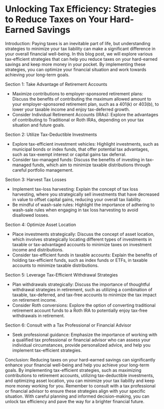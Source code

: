 # Unlocking Tax Efficiency: Strategies to Reduce Taxes on Your Hard-Earned Savings

Introduction:
Paying taxes is an inevitable part of life, but understanding strategies to minimize your tax liability can make a significant difference in your overall financial well-being. In this blog post, we will explore various tax-efficient strategies that can help you reduce taxes on your hard-earned savings and keep more money in your pocket. By implementing these strategies, you can optimize your financial situation and work towards achieving your long-term goals.

Section 1: Take Advantage of Retirement Accounts

- Maximize contributions to employer-sponsored retirement plans: Discuss the benefits of contributing the maximum allowed amount to your employer-sponsored retirement plan, such as a 401(k) or 403(b), to lower your taxable income and enjoy tax-deferred growth.
- Consider Individual Retirement Accounts (IRAs): Explore the advantages of contributing to Traditional or Roth IRAs, depending on your tax situation and future goals.

Section 2: Utilize Tax-Deductible Investments

- Explore tax-efficient investment vehicles: Highlight investments, such as municipal bonds or index funds, that offer potential tax advantages, such as tax-exempt interest or capital gains tax deferral.
- Consider tax-managed funds: Discuss the benefits of investing in tax-managed funds, which aim to minimize taxable distributions through careful portfolio management.

Section 3: Harvest Tax Losses

- Implement tax-loss harvesting: Explain the concept of tax loss harvesting, where you strategically sell investments that have decreased in value to offset capital gains, reducing your overall tax liability.
- Be mindful of wash-sale rules: Highlight the importance of adhering to wash-sale rules when engaging in tax loss harvesting to avoid disallowed losses.

Section 4: Optimize Asset Location

- Place investments strategically: Discuss the concept of asset location, which involves strategically locating different types of investments in taxable or tax-advantaged accounts to minimize taxes on investment income and distributions.
- Consider tax-efficient funds in taxable accounts: Explain the benefits of holding tax-efficient funds, such as index funds or ETFs, in taxable accounts to minimize taxable distributions.

Section 5: Leverage Tax-Efficient Withdrawal Strategies

- Plan withdrawals strategically: Discuss the importance of thoughtful withdrawal strategies in retirement, such as utilizing a combination of taxable, tax-deferred, and tax-free accounts to minimize the tax impact on retirement income.
- Consider Roth conversions: Explore the option of converting traditional retirement account funds to a Roth IRA to potentially enjoy tax-free withdrawals in retirement.

Section 6: Consult with a Tax Professional or Financial Advisor

- Seek professional guidance: Emphasize the importance of working with a qualified tax professional or financial advisor who can assess your individual circumstances, provide personalized advice, and help you implement tax-efficient strategies.

Conclusion:
Reducing taxes on your hard-earned savings can significantly enhance your financial well-being and help you achieve your long-term goals. By implementing tax-efficient strategies, such as maximizing contributions to retirement accounts, utilizing tax-deductible investments, and optimizing asset location, you can minimize your tax liability and keep more money working for you. Remember to consult with a tax professional or financial advisor to ensure these strategies align with your specific situation. With careful planning and informed decision-making, you can unlock tax efficiency and pave the way for a brighter financial future.